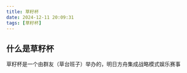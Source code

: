 ```yaml
---
title: 草籽杯
date: 2024-12-11 20:09:31
tags: [草籽杯]
---
```


## 什么是草籽杯

草籽杯是一个由群友（草台班子）举办的，明日方舟集成战略模式娱乐赛事
